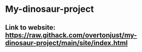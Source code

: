 # My-dinosaur-project


## Link to website: https://raw.githack.com/overtonjust/my-dinosaur-project/main/site/index.html

